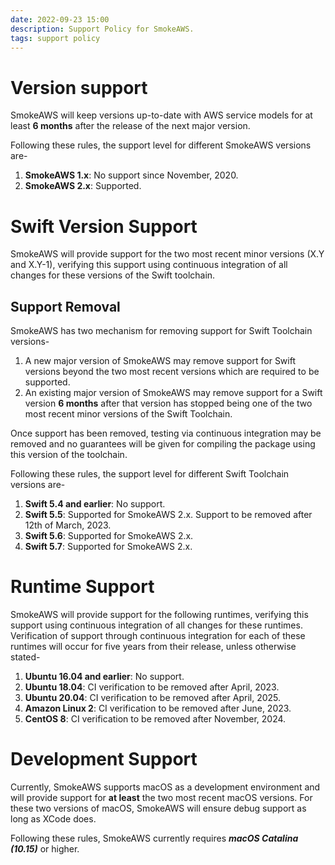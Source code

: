 ```yaml
---
date: 2022-09-23 15:00
description: Support Policy for SmokeAWS.
tags: support policy
---
```

# Version support

SmokeAWS will keep versions up-to-date with AWS service models for at least **6 months** after the release of the next major version.

Following these rules, the support level for different SmokeAWS versions are-
1. **SmokeAWS 1.x**: No support since November, 2020.
2. **SmokeAWS 2.x**: Supported.

# Swift Version Support

SmokeAWS will provide support for the two most recent minor versions (X.Y and X.Y-1), verifying this support using continuous integration of all changes for these versions of the Swift toolchain.

## Support Removal

SmokeAWS has two mechanism for removing support for Swift Toolchain versions-
1. A new major version of SmokeAWS may remove support for Swift versions beyond the two most recent versions which are required to be supported.
2. An existing major version of SmokeAWS may remove support for a Swift version **6 months** after that version has stopped being one of the two most recent minor versions of the Swift Toolchain.

Once support has been removed, testing via continuous integration may be removed and no guarantees will be given for compiling the package using this version of the toolchain.

Following these rules, the support level for different Swift Toolchain versions are-
1. **Swift 5.4 and earlier**: No support.
2. **Swift 5.5**: Supported for SmokeAWS 2.x. Support to be removed after 12th of March, 2023.
3. **Swift 5.6**: Supported for SmokeAWS 2.x.
4. **Swift 5.7**: Supported for SmokeAWS 2.x.

# Runtime Support

SmokeAWS will provide support for the following runtimes, verifying this support using continuous integration of all changes for these runtimes.  Verification of support through continuous integration for each of these runtimes will occur for five years from their release, unless otherwise stated-
1. **Ubuntu 16.04 and earlier**: No support.
2. **Ubuntu 18.04**: CI verification to be removed after April, 2023.
3. **Ubuntu 20.04**: CI verification to be removed after April, 2025.
4. **Amazon Linux 2**: CI verification to be removed after June, 2023.
5. **CentOS 8**: CI verification to be removed after November, 2024.

# Development Support

Currently, SmokeAWS supports macOS as a development environment and will provide support for **at least** the two most recent macOS versions. For these two versions of macOS, SmokeAWS will ensure debug support as long as XCode does.

Following these rules, SmokeAWS currently requires ***macOS Catalina (10.15)*** or higher.

